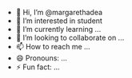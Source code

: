 - 👋 Hi, I’m @margarethadea
- 👀 I’m interested in student
- 🌱 I’m currently learning ...
- 💞️ I’m looking to collaborate on ...
- 📫 How to reach me ...
- 😄 Pronouns: ...
- ⚡ Fun fact: ...

<!---
margarethadea/margarethadea is a ✨ special ✨ repository because its `README.md` (this file) appears on your GitHub profile.
You can click the Preview link to take a look at your changes.
--->
